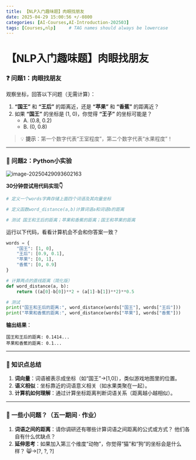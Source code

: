 ```yaml
---
title: 【NLP入门趣味题】肉眼找朋友
date: 2025-04-29 15:00:56 +/-0800
categories: [AI-Courses,AI-Introduction-202503]
tags: [Courses,nlp]     # TAG names should always be lowercase
---
```


# **【NLP入门趣味题】肉眼找朋友**

### **❓ 问题1：肉眼找朋友**

观察坐标，回答以下问题（无需计算）：
1. **“国王”** 和 **“王后”** 的距离近，还是 **“苹果”** 和 **“香蕉”** 的距离近？  
2. 如果 **“国王”** 的坐标是 (1, 0)，你觉得 **“王子”** 的坐标可能是？  
   - A. (0.8, 0.2)  
   - B. (0, 0.8)  

> 💡 **提示**：第一个数字代表“王室程度”，第二个数字代表“水果程度”！

---

### **🐍 问题2：Python小实验**

![image-20250429093602163](E:/Zoe/zoeChen119.github.io/assets/img/11入门自然语言处理-0/image-20250429093602163.png)

**30分钟尝试用代码实现👇**

```python
# 定义一个words字典存储上面四个词语及其向量坐标

# 定义函数word_distance(a,b)计算词语a和词语b的距离

# 测试 国王和王后的距离；苹果和香蕉的距离；国王和苹果的距离

```













运行以下代码，看看计算机会不会和你答案一致？
```python
words = {
    "国王": [1, 0], 
    "王后": [0.9, 0.1],
    "苹果": [0, 1],
    "香蕉": [0, 0.9]
}

# 计算两点的直线距离（简化版）
def word_distance(a, b):
    return ((a[0]-b[0])**2 + (a[1]-b[1])**2)**0.5

# 测试
print("国王和王后的距离:", word_distance(words["国王"], words["王后"]))
print("苹果和香蕉的距离:", word_distance(words["苹果"], words["香蕉"]))
```

**输出结果**：
```
国王和王后的距离: 0.1414...
苹果和香蕉的距离: 0.1...
```

---

### **🎯 知识点总结**
1. **词向量**：词语被表示成坐标（如“国王”→[1,0]），类似游戏地图里的位置。  
2. **语义相似**：坐标靠近的词语意义相关（如水果类聚在一起）。  
3. **计算机如何理解**：通过计算坐标距离判断词语关系（距离越小越相似）。  

---

### **🌟 一些小问题？（五一期间 · 作业）**
1. **词语之间的距离**：请你调研还有哪些计算词语之间距离的公式或方式？  他们各自有什么优缺点？
2. **延伸思考**：如果加入第三个维度“动物”，你觉得“猫”和“狗”的坐标会是什么样？ 😸→[?, ?, ?]

